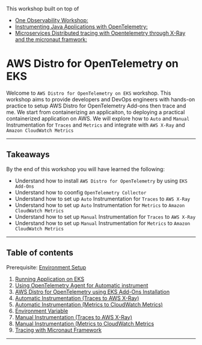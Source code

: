This workshop built on top of 
- [One Observability Workshop: ](https://catalog.workshops.aws/observability/en-US)
- [Instrumenting Java Applications with OpenTelemetry: ](https://community.aws/tutorials/instrumenting-java-apps-using-opentelemetry)
- [Microservices Distributed  tracing with Opentelemetry through X-Ray and the micronaut framwork: ](https://guides.micronaut.io/latest/micronaut-microservices-distributed-tracing-xray-gradle-java.html)

# AWS Distro for OpenTelemetry on EKS

Welcome to `AWS Distro for OpenTelemetry on EKS` workshop. This workshop aims to provide developers and DevOps engineers with hands-on practice to setup AWS Distro for OpenTelemetry Add-ons then trace and me. We start from containerizing an applicaiton, to deploying a practical containerized application on AWS. We will explore how to `Auto` and `Manual` Instrumentation for `Traces` and `Metrics` and integrate with `AWS X-Ray` and `Amazon CloudWatch Metrics`

---
## Takeaways
By the end of this workshop you will have learned the following:

- Understand how to install `AWS Distro for OpenTelemetry` by using `EKS Add-Ons`
- Understand how to coonfig `OpenTelemetry Collector`
- Understand how to set up `Auto` Instrumentation for `Traces` to `AWS X-Ray`
- Understand how to set up `Auto` Instrumentation for `Metrics` to `Amazon CloudWatch Metrics`
- Understand how to set up `Manual` Instrumentation for `Traces` to `AWS X-Ray`
- Understand how to set up `Manual` Instrumentation for `Metrics` to `Amazon CloudWatch Metrics`

---

## Table of contents

Prerequisite: [Environment Setup](0-environment-setup.md)

1. [Running Application on EKS](1-eks-app.md)
2. [Using OpenTelemetry Agent for Automatic instrument](2-eks-app-otel-agent.md)
3. [AWS Distro for OpenTelemetry using EKS Add-Ons Installation](3-eks-adot-add-on.md)
4. [Automatic Instrumentation (Traces to AWS X-Ray)](4-auto-trace-x-ray.md)
5. [Automatic Instrumentation (Metrics to CloudWatch Metrics)](5-auto-metrics-cloudwatch.md)
6. [Environment Variable](6-environment-variable.md)
7. [Manual Instrumentation (Traces to AWS X-Ray)](7-manual-trace-x-ray.md)
8. [Manual Instrumentation (Metrics to CloudWatch Metrics](8-manual-metrics-cloudwatch.md)
9. [Tracing with Micronaut Framework](9-tracing-with-micronaut.md)

---
